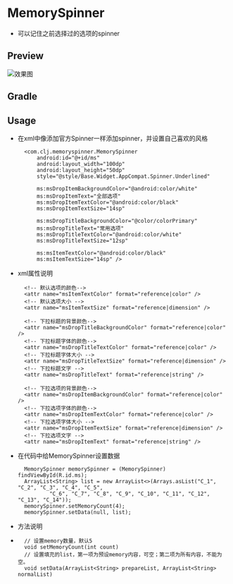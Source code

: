 # MemorySpinner
- 可以记住之前选择过的选项的spinner


## Preview ##
![效果图](https://img.alicdn.com/imgextra/i3/181257671/TB2A0pSkXXXXXbVXXXXXXXXXXXX_!!181257671.gif)


## Gradle ##



## Usage ##

- 在xml中像添加官方Spinner一样添加spinner，并设置自己喜欢的风格

	    <com.clj.memoryspinner.MemorySpinner
        	android:id="@+id/ms"
        	android:layout_width="100dp"
        	android:layout_height="50dp"
        	style="@style/Base.Widget.AppCompat.Spinner.Underlined"

        	ms:msDropItemBackgroundColor="@android:color/white"
        	ms:msDropItemText="全部选项"
        	ms:msDropItemTextColor="@android:color/black"
        	ms:msDropItemTextSize="14sp"

        	ms:msDropTitleBackgroundColor="@color/colorPrimary"
        	ms:msDropTitleText="常用选项"
        	ms:msDropTitleTextColor="@android:color/white"
        	ms:msDropTitleTextSize="12sp"

        	ms:msItemTextColor="@android:color/black"
        	ms:msItemTextSize="14sp" />
     

- xml属性说明

		<!-- 默认选项的颜色-->
        <attr name="msItemTextColor" format="reference|color" />
        <!-- 默认选项大小 -->
        <attr name="msItemTextSize" format="reference|dimension" />

        <!-- 下拉标题的背景颜色-->
        <attr name="msDropTitleBackgroundColor" format="reference|color" />
        <!-- 下拉标题字体的颜色-->
        <attr name="msDropTitleTextColor" format="reference|color" />
        <!-- 下拉标题字体大小 -->
        <attr name="msDropTitleTextSize" format="reference|dimension" />
        <!-- 下拉标题文字 -->
        <attr name="msDropTitleText" format="reference|string" />

        <!-- 下拉选项的背景颜色-->
        <attr name="msDropItemBackgroundColor" format="reference|color" />
        <!-- 下拉选项字体的颜色-->
        <attr name="msDropItemTextColor" format="reference|color" />
        <!-- 下拉选项字体大小 -->
        <attr name="msDropItemTextSize" format="reference|dimension" />
        <!-- 下拉选项文字 -->
        <attr name="msDropItemText" format="reference|string" />

- 在代码中给MemorySpinner设置数据

		MemorySpinner memorySpinner = (MemorySpinner) findViewById(R.id.ms);
    	ArrayList<String> list = new ArrayList<>(Arrays.asList("C_1", "C_2", "C_3", "C_4", "C_5",
            	"C_6", "C_7", "C_8", "C_9", "C_10", "C_11", "C_12", "C_13", "C_14"));
    	memorySpinner.setMemoryCount(4);
    	memorySpinner.setData(null, list);

- 方法说明
- 
		// 设置memory数量，默认5
		void setMemoryCount(int count) 
		// 设置填充的list，第一项为预设memory内容，可空；第二项为所有内容，不能为空。  
    	void setData(ArrayList<String> prepareList, ArrayList<String> normalList)
